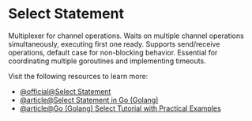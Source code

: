 # Select Statement

Multiplexer for channel operations. Waits on multiple channel operations simultaneously, executing first one ready. Supports send/receive operations, default case for non-blocking behavior. Essential for coordinating multiple goroutines and implementing timeouts.

Visit the following resources to learn more:

- [@official@Select Statement](https://go.dev/tour/concurrency/5)
- [@article@Select Statement in Go (Golang)](https://golangbyexamples.com/select-statement-golang/)
- [@article@Go (Golang) Select Tutorial with Practical Examples](https://golangbot.com/select/)